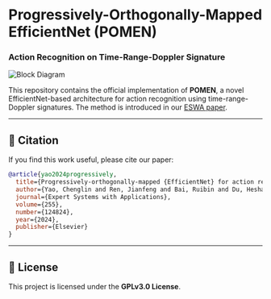 # Progressively-Orthogonally-Mapped EfficientNet (POMEN)  
### Action Recognition on Time-Range-Doppler Signature  

![Block Diagram](https://ars.els-cdn.com/content/image/1-s2.0-S0957417424016919-gr1_lrg.jpg)  

This repository contains the official implementation of **POMEN**, a novel EfficientNet-based architecture for action recognition using time-range-Doppler signatures. The method is introduced in our [ESWA paper](https://doi.org/10.1016/j.eswa.2024.124824).

---

## 📖 Citation  
If you find this work useful, please cite our paper:  
```bibtex
@article{yao2024progressively,
  title={Progressively-orthogonally-mapped {EfficientNet} for action recognition on time-range-{Doppler} signature},
  author={Yao, Chenglin and Ren, Jianfeng and Bai, Ruibin and Du, Heshan and Liu, Jiang and Jiang, Xudong},
  journal={Expert Systems with Applications},
  volume={255},
  number={124824},
  year={2024},
  publisher={Elsevier}
}
```

---

## 📜 License  
This project is licensed under the **GPLv3.0 License**.  
